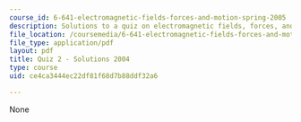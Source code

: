 ```yaml
---
course_id: 6-641-electromagnetic-fields-forces-and-motion-spring-2005
description: Solutions to a quiz on electromagnetic fields, forces, and motion.
file_location: /coursemedia/6-641-electromagnetic-fields-forces-and-motion-spring-2005/ce4ca3444ec22df81f68d7b88ddf32a6_quiz2_solution.pdf
file_type: application/pdf
layout: pdf
title: Quiz 2 - Solutions 2004
type: course
uid: ce4ca3444ec22df81f68d7b88ddf32a6

---
```

None
